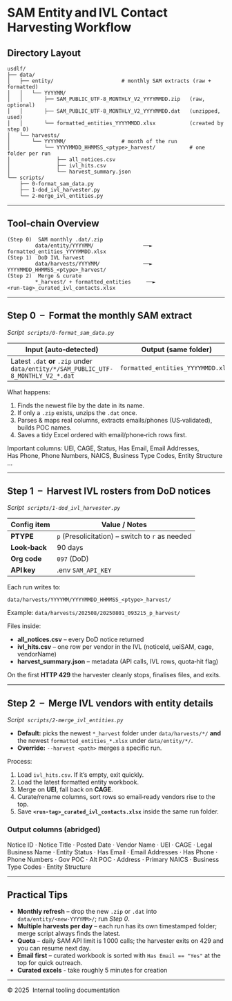 # SAM Entity and IVL Contact Harvesting Workflow

## Directory Layout
```
usdlf/
├── data/
│   ├── entity/                      # monthly SAM extracts (raw + formatted)
│   │   └── YYYYMM/
│   │       ├── SAM_PUBLIC_UTF-8_MONTHLY_V2_YYYYMMDD.zip   (raw, optional)
│   │       ├── SAM_PUBLIC_UTF-8_MONTHLY_V2_YYYYMMDD.dat   (unzipped, used)
│   │       └── formatted_entities_YYYYMMDD.xlsx           (created by step 0)
│   └── harvests/
│       └── YYYYMM/                  # month of the run
│           └── YYYYMMDD_HHMMSS_<ptype>_harvest/           # one folder per run
│               ├── all_notices.csv
│               ├── ivl_hits.csv
│               └── harvest_summary.json
└── scripts/
    ├── 0-format_sam_data.py
    ├── 1-dod_ivl_harvester.py
    └── 2-merge_ivl_entities.py
```
---
## Tool‑chain Overview
```
(Step 0)  SAM monthly .dat/.zip
         data/entity/YYYYMM/                ──►  formatted_entities_YYYYMMDD.xlsx
(Step 1)  DoD IVL harvest
         data/harvests/YYYYMM/              ──►  YYYYMMDD_HHMMSS_<ptype>_harvest/
(Step 2)  Merge & curate
         *_harvest/ + formatted_entities     ──►  <run‑tag>_curated_ivl_contacts.xlsx
```
---
## Step 0  –  Format the monthly SAM extract
*Script  `scripts/0-format_sam_data.py`*

| Input (auto‑detected)                                                                  | Output (same folder)                                  |
|---------------------------------------------------------------------------------------|--------------------------------------------------------|
| Latest `.dat` **or** `.zip` under `data/entity/*/SAM_PUBLIC_UTF-8_MONTHLY_V2_*.dat`    | `formatted_entities_YYYYMMDD.xlsx`                    |

What happens:
1. Finds the newest file by the date in its name.
2. If only a `.zip` exists, unzips the `.dat` once.
3. Parses & maps real columns, extracts emails/phones (US‑validated), builds POC names.
4. Saves a tidy Excel ordered with email/phone‑rich rows first.

Important columns: UEI, CAGE, Status, Has Email, Email Addresses, Has Phone, Phone Numbers, NAICS, Business Type Codes, Entity Structure …

---
## Step 1  –  Harvest IVL rosters from DoD notices
*Script  `scripts/1-dod_ivl_harvester.py`*

| Config item  | Value / Notes                                   |
|--------------|-------------------------------------------------|
| **PTYPE**    | `p` (Presolicitation) – switch to `r` as needed |
| **Look‑back**| 90 days                                         |
| **Org code** | `097` (DoD)                                     |
| **API key**  | .env `SAM_API_KEY`               |

Each run writes to:
```
data/harvests/YYYYMM/YYYYMMDD_HHMMSS_<ptype>_harvest/
```
Example: `data/harvests/202508/20250801_093215_p_harvest/`

Files inside:
* **all_notices.csv** – every DoD notice returned
* **ivl_hits.csv** – one row per vendor in the IVL (noticeId, ueiSAM, cage, vendorName)
* **harvest_summary.json** – metadata (API calls, IVL rows, quota‑hit flag)

On the first **HTTP 429** the harvester cleanly stops, finalises files, and exits.

---
## Step 2  –  Merge IVL vendors with entity details
*Script  `scripts/2-merge_ivl_entities.py`*

* **Default:** picks the newest `*_harvest` folder under `data/harvests/*/` **and** the newest `formatted_entities_*.xlsx` under `data/entity/*/`.
* **Override:** `--harvest <path>` merges a specific run.

Process:
1. Load `ivl_hits.csv`. If it’s empty, exit quickly.
2. Load the latest formatted entity workbook.
3. Merge on **UEI**, fall back on **CAGE**.
4. Curate/rename columns, sort rows so email‑ready vendors rise to the top.
5. Save **`<run‑tag>_curated_ivl_contacts.xlsx`** inside the same run folder.

### Output columns (abridged)
Notice ID · Notice Title · Posted Date · Vendor Name · UEI · CAGE · Legal Business Name · Entity Status · Has Email · Email Addresses · Has Phone · Phone Numbers · Gov POC · Alt POC · Address · Primary NAICS · Business Type Codes · Entity Structure

---
## Practical Tips
* **Monthly refresh** – drop the new `.zip` or `.dat` into `data/entity/<new‑YYYYMM>/`; run *Step 0*.
* **Multiple harvests per day** – each run has its own timestamped folder; merge script always finds the latest.
* **Quota** – daily SAM API limit is 1 000 calls; the harvester exits on 429 and you can resume next day.
* **Email first** – curated workbook is sorted with `Has Email == "Yes"` at the top for quick outreach.
* **Curated excels** - take roughly 5 minutes for creation

---
© 2025  Internal tooling documentation
